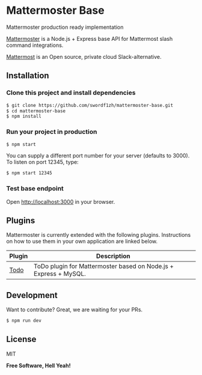 # Mattermoster Base
Mattermoster production ready implementation

[Mattermoster](https://github.com/swordf1zh/mattermoster) is a Node.js + Express base API for Mattermost slash command integrations.

[Mattermost](https://about.mattermost.com/) is an Open source, private cloud Slack-alternative.

## Installation

### Clone this project and install dependencies

```sh
$ git clone https://github.com/swordf1zh/mattermoster-base.git
$ cd mattermoster-base
$ npm install
```

### Run your project in production

```sh
$ npm start
```

You can supply a different port number for your server (defaults to 3000). To listen on port 12345, type:

```sh
$ npm start 12345
```

### Test base endpoint

Open [http://localhost:3000](http://localhost:3000) in your browser.

## Plugins

Mattermoster is currently extended with the following plugins. Instructions on how to use them in your own application are linked below.

| Plugin | Description |
| ------ | ------ |
| [Todo](https://github.com/swordf1zh/mattermoster-todo-plugin/blob/master/README.md) | ToDo plugin for Mattermoster based on Node.js + Express + MySQL. |

## Development

Want to contribute? Great, we are waiting for your PRs.

```sh
$ npm run dev
```


## License

MIT


**Free Software, Hell Yeah!**
